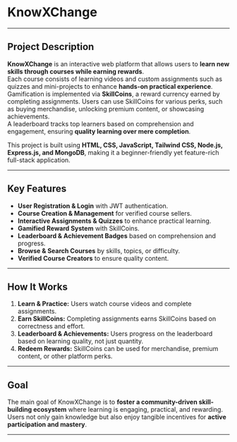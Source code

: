 # **KnowXChange**  

---

## **Project Description**

**KnowXChange** is an interactive web platform that allows users to **learn new skills through courses while earning rewards**.  
Each course consists of learning videos and custom assignments such as quizzes and mini-projects to enhance **hands-on practical experience**.  
Gamification is implemented via **SkillCoins**, a reward currency earned by completing assignments. Users can use SkillCoins for various perks, such as buying merchandise, unlocking premium content, or showcasing achievements.  
A leaderboard tracks top learners based on comprehension and engagement, ensuring **quality learning over mere completion**.

This project is built using **HTML, CSS, JavaScript, Tailwind CSS, Node.js, Express.js, and MongoDB**, making it a beginner-friendly yet feature-rich full-stack application.

---

## **Key Features**

- **User Registration & Login** with JWT authentication.
- **Course Creation & Management** for verified course sellers.
- **Interactive Assignments & Quizzes** to enhance practical learning.
- **Gamified Reward System** with SkillCoins.
- **Leaderboard & Achievement Badges** based on comprehension and progress.
- **Browse & Search Courses** by skills, topics, or difficulty.
- **Verified Course Creators** to ensure quality content.

---

## **How It Works**

1. **Learn & Practice:** Users watch course videos and complete assignments.  
2. **Earn SkillCoins:** Completing assignments earns SkillCoins based on correctness and effort.  
3. **Leaderboard & Achievements:** Users progress on the leaderboard based on learning quality, not just quantity.  
4. **Redeem Rewards:** SkillCoins can be used for merchandise, premium content, or other platform perks.

---

## **Goal**

The main goal of KnowXChange is to **foster a community-driven skill-building ecosystem** where learning is engaging, practical, and rewarding. Users not only gain knowledge but also enjoy tangible incentives for **active participation and mastery**.

---

